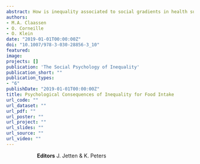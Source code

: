 ```yaml
---
abstract: How is inequality associated to social gradients in health such as overweight/obesity? Inconclusive findings and misunderstanding regarding the association between inequality and overweight/obesity impair attempts to reduce social gradients in obesity. In this chapter, we discuss various findings from research on food choices and consumption in situations broadly associated with inequality; that is, environmental scarcity and resource competition, relative deprivation and wealth, and social class distinctions. Based on a review of social and evolutionary psychological theories, we present a model that describes a diverse set of psychological mechanisms that may underlie the effect of experienced inequality on eating behaviors. In particular, we discuss how perceptions of environmental harshness increase motivation for calories, how relative status differences can trigger negative emotions that increase caloric intake, and how food consumption can be motivated by socioeconomic class distinctions that are heightened under conditions of inequality. We conclude with an integration of these different findings and propose future directions that can address current limitations in interventions aimed at reducing social inequalities in health.
authors:
- M.A. Claassen
- O. Corneille
- O. Klein 
date: "2019-01-01T00:00:00Z"
doi: "10.1007/978-3-030-28856-3_10"
featured:
image:
projects: []
publication: 'The Social Psychology of Inequality'
publication_short: ""
publication_types:
- "6"
publishDate: "2019-01-01T00:00:00Z"
title: Psychological Consequences of Inequality for Food Intake
url_code: ""
url_dataset: ""
url_pdf: ""
url_poster: ""
url_project: ""
url_slides: ""
url_source: ""
url_video: ""
---
```

&nbsp;&nbsp;&nbsp;&nbsp;&nbsp;&nbsp;&nbsp;&nbsp;&nbsp;&nbsp;&nbsp;&nbsp;&nbsp;&nbsp;&nbsp;&nbsp;&nbsp;&nbsp;&nbsp;&nbsp;&nbsp;**Editors** J. Jetten & K. Peters
